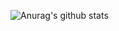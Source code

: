 ![Anurag's github stats](https://github-readme-stats.vercel.app/api?username=winpasit&show_icons=true&theme=gotham)
